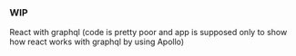 ### WIP

React with graphql (code is pretty poor and app is supposed only to show how react works with graphql by using Apollo)
